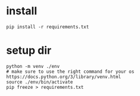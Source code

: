 # install
```
pip install -r requirements.txt
```


# setup dir
```
python -m venv ./env
# make sure to use the right command for your os https://docs.python.org/3/library/venv.html
source ./env/bin/activate
pip freeze > requirements.txt
```
